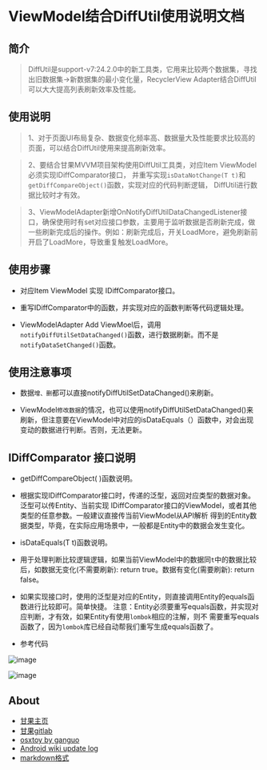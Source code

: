 # ViewModel结合DiffUtil使用说明文档

## 简介

> DiffUtil是support-v7:24.2.0中的新工具类，它用来比较两个数据集，寻找出旧数据集->新数据集的最小变化量，RecyclerView Adapter结合DiffUtil可以大大提高列表刷新效率及性能。

## 使用说明
> 1、对于页面UI布局复杂、数据变化频率高、数据量大及性能要求比较高的页面，可以结合DiffUtil使用来提高刷新效率。


> 2、要结合甘果MVVM项目架构使用DiffUtil工具类，对应Item ViewModel必须实现IDiffComparator接口，
并重写实现`isDataNotChange(T t)`和`getDiffCompareObject()`函数，实现对应的代码判断逻辑，
DiffUtil进行数据比较时才有效。

> 3、ViewModelAdapter新增OnNotifyDiffUtilDataChangedListener接口，确保使用时有set对应接口参数，主要用于监听数据是否刷新完成，做一些刷新完成后的操作。例如：刷新完成后，开关LoadMore，避免刷新前开启了LoadMore，导致重复触发LoadMore。

## 使用步骤

- 对应Item ViewModel 实现 IDiffComparator接口。

- 重写IDiffComparator中的函数，并实现对应的函数判断等代码逻辑处理。

- ViewModelAdapter Add ViewMoel后，调用` notifyDiffUtilSetDataChanged()`函数，进行数据刷新。而不是`notifyDataSetChanged()`函数。

## 使用注意事项

- 数据`增、删`都可以直接notifyDiffUtilSetDataChanged()来刷新。

- ViewModel`修改数据`的情况，也可以使用notifyDiffUtilSetDataChanged()来刷新，但注意要在ViewModel中对应的isDataEquals（）函数中，对会出现变动的数据进行判断。否则，无法更新。

## IDiffComparator 接口说明

+ getDiffCompareObject( )函数说明。

 + 根据实现IDiffComparator接口时，传递的泛型，返回对应类型的数据对象。泛型可以传Entity、当前实现
IDiffComparator接口的ViewModel，或者其他类型的任意参数。一般建议直接传当前ViewModel从API解析
得到的Entity数据类型，毕竟，在实际应用场景中，一般都是Entity中的数据会发生变化。


+ isDataEquals(T t)函数说明。

 + 用于处理判断比较逻辑逻辑，如果当前ViewModel中的数据同`t`中的数据比较后，如数据无变化(不需要刷新):
return true。数据有变化(需要刷新): return false。

 + 如果实现接口时，使用的泛型是对应的Entity，则直接调用Entity的equals函数进行比较即可。简单快捷。
注意：Entity必须要重写equals函数，并实现对应判断，才有效，如果Entity有使用`lombok`相应的注解，则不
需要重写equals函数了，因为`lombok`库已经自动帮我们重写生成equals函数了。



- 参考代码

![image](/uploads/b28aca27e6cf5e5d3a59d00e976b4afb/image.png)

![image](/uploads/61d9d3fc9bd0a313cec815655435be70/image.png)


## About 
+ [甘果主页](http://ganguo.io/)  
+ [甘果gitlab](https://gitlab.cngump.com/)  
+ [osxtoy by ganguo](http://www.osxtoy.com/)  
+ [Android wiki update log](https://gitlab.cngump.com/ganguo_android/ggandroid/wikis/Android-Wiki-Update-Log)
+ [markdown格式](http://doc.gitlab.com/ce/markdown/markdown.html)